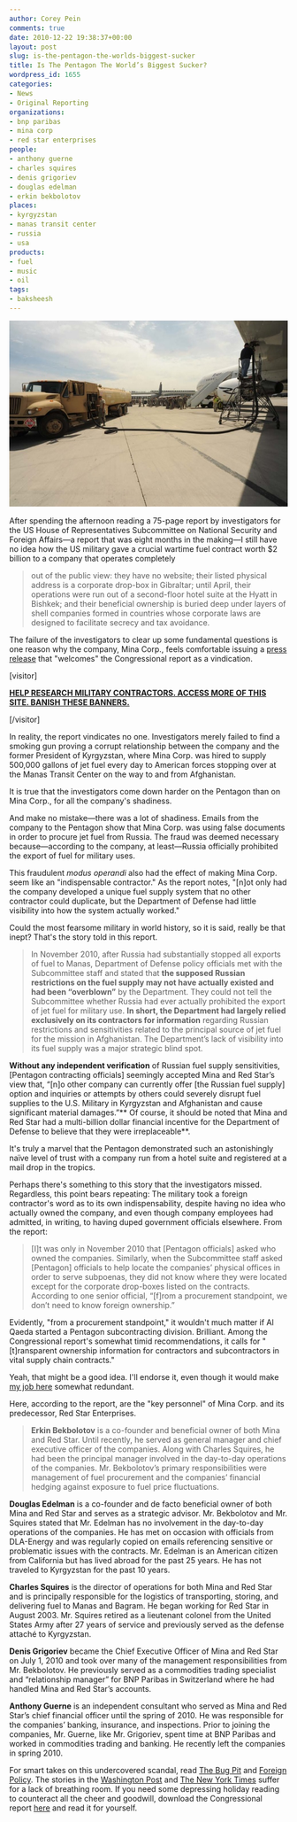 ```yaml
---
author: Corey Pein
comments: true
date: 2010-12-22 19:38:37+00:00
layout: post
slug: is-the-pentagon-the-worlds-biggest-sucker
title: Is The Pentagon The World’s Biggest Sucker? 
wordpress_id: 1655
categories:
- News
- Original Reporting
organizations:
- bnp paribas
- mina corp
- red star enterprises
people:
- anthony guerne
- charles squires
- denis grigoriev
- douglas edelman
- erkin bekbolotov
places:
- kyrgyzstan
- manas transit center
- russia
- usa
products:
- fuel
- music
- oil
tags:
- baksheesh
---
```


[![](/images/2010/12/manas-fueling1.jpg)](/images/2010/12/manas-fueling1.jpg)


After spending the afternoon reading a 75-page report by investigators for the US House of Representatives Subcommittee on National Security and Foreign Affairs—a report that was eight months in the making—I still have no idea how the US military gave a crucial wartime fuel contract worth $2 billion to a company that operates completely


> out of the public view: they have no website; their listed physical address is a corporate drop-box in Gibraltar; until April, their operations were run out of a second-floor hotel suite at the Hyatt in Bishkek; and their beneficial ownership is buried deep under layers of shell companies formed in countries whose corporate laws are designed to facilitate secrecy and tax avoidance.


The failure of the investigators to clear up some fundamental questions is one reason why the company, Mina Corp., feels comfortable issuing a [press release](http://www.prnewswire.com/news-releases/mina-corp-welcomes-committee-report-vindicating-jet-fuel-supplier-of-afghan-war-112271754.html) that "welcomes" the Congressional report as a vindication.
<!-- more -->[visitor]


**[HELP RESEARCH MILITARY CONTRACTORS. ACCESS MORE OF THIS SITE. BANISH THESE BANNERS.](http://www.warisbusiness.com/diy)**


[/visitor]

In reality, the report vindicates no one. Investigators merely failed to find a smoking gun proving a corrupt relationship between the company and the former President of Kyrgyzstan, where Mina Corp. was hired to supply 500,000 gallons of jet fuel every day to American forces stopping over at the Manas Transit Center on the way to and from Afghanistan.

It is true that the investigators come down harder on the Pentagon than on Mina Corp., for all the company's shadiness.

And make no mistake—there was a lot of shadiness. Emails from the company to the Pentagon show that Mina Corp. was using false documents in order to procure jet fuel from Russia. The fraud was deemed necessary because—according to the company, at least—Russia officially prohibited the export of fuel for military uses.

This fraudulent _modus operandi_ also had the effect of making Mina Corp. seem like an "indispensable contractor." As the report notes, "[n]ot only had the company developed a unique fuel supply system that no other contractor could duplicate, but the Department of Defense had little visibility into how the system actually worked."

Could the most fearsome military in world history, so it is said, really be that inept? That's the story told in this report.


> In November 2010, after Russia had substantially stopped all exports of fuel to Manas, Department of Defense policy officials met with the Subcommittee staff and stated that **the supposed Russian restrictions on the fuel supply may not have actually existed and had been “overblown”** by the Department. They could not tell the Subcommittee whether Russia had ever actually prohibited the export of jet fuel for military use. **In short, the Department had largely relied exclusively on its contractors for information** regarding Russian restrictions and sensitivities related to the principal source of jet fuel for the mission in Afghanistan. The Department’s lack of visibility into its fuel supply was a major strategic blind spot.

**Without any independent verification** of Russian fuel supply sensitivities, [Pentagon contracting officials] seemingly accepted Mina and Red Star’s view that, “[n]o other company can currently offer [the Russian fuel supply] option and inquiries or attempts by others could severely disrupt fuel supplies to the U.S. Military in Kyrgyzstan and Afghanistan and cause significant material damages.”** Of course, it should be noted that Mina and Red Star had a multi-billion dollar financial incentive for the Department of Defense to believe that they were irreplaceable**.


It's truly a marvel that the Pentagon demonstrated such an astonishingly naïve level of trust with a company run from a hotel suite and registered at a mail drop in the tropics.

Perhaps there's something to this story that the investigators missed. Regardless, this point bears repeating: The military took a foreign contractor's word as to its own indispensability, despite having no idea who actually owned the company, and even though company employees had admitted, in writing, to having duped government officials elsewhere. From the report:


> [I]t was only in November 2010 that [Pentagon officials] asked who owned the companies. Similarly, when the Subcommittee staff asked [Pentagon] officials to help locate the companies’ physical offices in order to serve subpoenas, they did not know where they were located except for the corporate drop-boxes listed on the contracts. According to one senior official, “[f]rom a procurement standpoint, we don’t need to know foreign ownership.”


Evidently, "from a procurement standpoint," it wouldn't much matter if Al Qaeda started a Pentagon subcontracting division. Brilliant. Among the Congressional report's somewhat timid recommendations, it calls for "[t]ransparent ownership information for contractors and subcontractors in vital supply chain contracts."

Yeah, that might be a good idea. I'll endorse it, even though it would make [my job here](http://www.warisbusiness.com/about-wib/) somewhat redundant.

Here, according to the report, are the "key personnel" of Mina Corp. and its predecessor, Red Star Enterprises.


> **Erkin Bekbolotov** is a co-founder and beneficial owner of both Mina and Red Star. Until recently, he served as general manager and chief executive officer of the companies. Along with Charles Squires, he had been the principal manager involved in the day-to-day operations of the companies. Mr. Bekbolotov’s primary responsibilities were management of fuel procurement and the companies’ financial hedging against exposure to fuel price fluctuations.

**Douglas Edelman** is a co-founder and de facto beneficial owner of both Mina and Red Star and serves as a strategic advisor. Mr. Bekbolotov and Mr. Squires stated that Mr. Edelman has no involvement in the day-to-day operations of the companies. He has met on occasion with officials from DLA-Energy and was regularly copied on emails referencing sensitive or problematic issues with the contracts. Mr. Edelman is an American citizen from California but has lived abroad for the past 25 years. He has not traveled to Kyrgyzstan for the past 10 years.

**Charles Squires** is the director of operations for both Mina and Red Star and is principally responsible for the logistics of transporting, storing, and delivering fuel to Manas and Bagram. He began working for Red Star in August 2003. Mr. Squires retired as a lieutenant colonel from the United States Army after 27 years of service and previously served as the defense attaché to Kyrgyzstan.

**Denis Grigoriev** became the Chief Executive Officer of Mina and Red Star on July 1, 2010 and took over many of the management responsibilities from Mr. Bekbolotov. He previously served as a commodities trading specialist and “relationship manager” for BNP Paribas in Switzerland where he had handled Mina and Red Star’s accounts.

**Anthony Guerne** is an independent consultant who served as Mina and Red Star’s chief financial officer until the spring of 2010. He was responsible for the companies’ banking, insurance, and inspections. Prior to joining the companies, Mr. Guerne, like Mr. Grigoriev, spent time at BNP Paribas and worked in commodities trading and banking. He recently left the companies in spring 2010.


For smart takes on this undercovered scandal, read [The Bug Pit](http://www.eurasianet.org/node/62620) and [Foreign Policy](http://oilandglory.foreignpolicy.com/posts/2010/12/21/did_an_american_contractor_get_kyrgyzstans_president_kicked_out_of_office ). The stories in the [Washington Post](http://www.washingtonpost.com/wp-dyn/content/article/2010/12/20/AR2010122006512.html ) and [The New York Times](http://www.nytimes.com/2010/12/21/world/europe/21gazprom.html ) suffer for a lack of breathing room. If you need some depressing holiday reading to counteract all the cheer and goodwill, download the Congressional report [here](http://www.oversight.house.gov/index.php?option=com_content&view=article&id=5150:chairman-tierney-releases-majority-staff-report-mystery-at-manas&catid=84:press-room-snsfa&Itemid=47) and read it for yourself.
